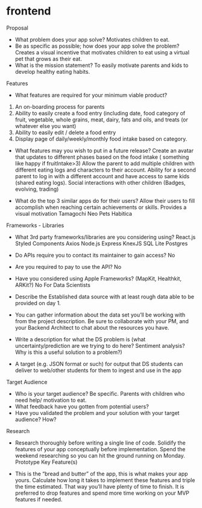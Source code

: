 # frontend
Proposal

- What problem does your app solve?
	Motivates children to eat.
- Be as specific as possible; how does your app solve the problem?
	Creates a visual incentive that motivates children to eat using a virtual pet that grows as their eat. 
- What is the mission statement?
	To easily motivate parents and kids to develop healthy eating habits.
	
Features

- What features are required for your minimum viable product?
1. An on-boarding process for parents
 2. Ability to easily create a food entry (including date, food category of fruit, vegetable, whole grains, meat, dairy, fats and oils, and treats (or whatever else you want)
 3. Ability to easily edit / delete a food entry
 4. Display page of daily/weekly/monthly food intake based on category.
- What features may you wish to put in a future release?
          Create an avatar that updates to different phases based on the food intake ( something like happy if fruitIntake>3)
 Allow the parent to add multiple children with different eating logs and characters to their account. Ability for a second parent to log in with a different account and have access to same kids (shared eating logs).
Social interactions with other children (Badges, evolving, trading)

- What do the top 3 similar apps do for their users?
Allow their users to fill accomplish when reaching certain achievements or skills. 
Provides a visual motivation
Tamagochi
Neo Pets
Habitica


Frameworks - Libraries

- What 3rd party frameworks/libraries are you considering using?
React.js
Styled Components
Axios
Node.js
Express
KnexJS
SQL Lite
Postgres

- Do APIs require you to contact its maintainer to gain access?
	No
- Are you required to pay to use the API?
	No
- Have you considered using Apple Frameworks? (MapKit, Healthkit, ARKit?)
No
For Data Scientists


- Describe the Established data source with at least rough data able to be provided on day 1. 
- You can gather information about the data set you’ll be working with from the project description. Be sure to collaborate with your PM, and your Backend Architect to chat about the resources you have.
- Write a description for what the DS problem is (what uncertainty/prediction are we trying to do here? Sentiment analysis? Why is this a useful solution to a problem?)
- A target (e.g. JSON format or such) for output that DS students can deliver to web/other students for them to ingest and use in the app

Target Audience

- Who is your target audience? Be specific. Parents with children who need help/ motivation to eat.
- What feedback have you gotten from potential users?
- Have you validated the problem and your solution with your target audience? How?

Research

- Research thoroughly before writing a single line of code. Solidify the features of your app conceptually before implementation. Spend the weekend researching so you can hit the ground running on Monday.
Prototype Key Feature(s)

- This is the “bread and butter” of the app, this is what makes your app yours. Calculate how long it takes to implement these features and triple the time estimated. That way you’ll have plenty of time to finish. It is preferred to drop features and spend more time working on your MVP features if needed.


